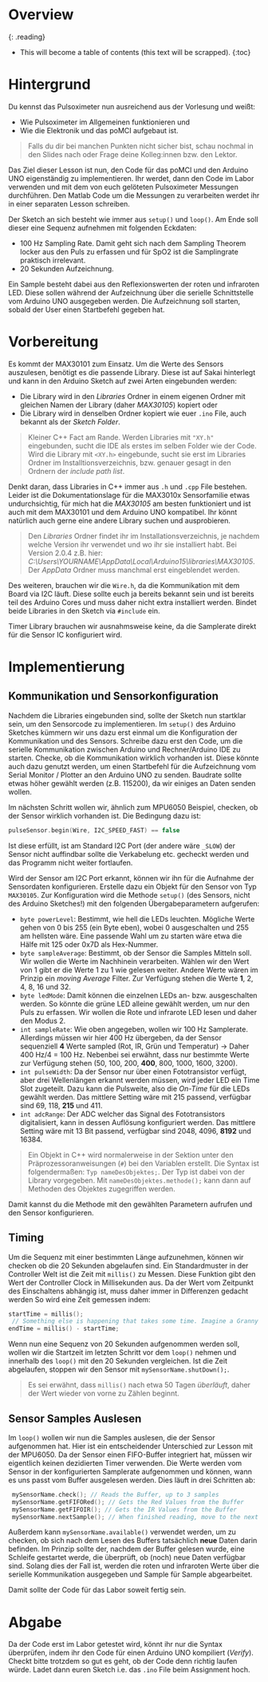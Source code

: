 # Overview
{: .reading}

* This will become a table of contents (this text will be scrapped).
{:toc}

# Hintergrund

Du kennst das Pulsoximeter nun ausreichend aus der Vorlesung und weißt:
- Wie Pulsoximeter im Allgemeinen funktionieren und
- Wie die Elektronik und das poMCI aufgebaut ist.

>Falls du dir bei manchen Punkten nicht sicher bist, schau nochmal in den Slides nach oder Frage deine Kolleg:innen bzw. den Lektor.

Das Ziel dieser Lesson ist nun, den Code für das poMCI und den Arduino UNO eigenständig zu implementieren. Ihr werdet, dann den Code im Labor verwenden und mit dem von euch gelöteten Pulsoximeter Messungen durchführen. Den Matlab Code um die Messungen zu verarbeiten werdet ihr in einer separaten Lesson schreiben.

Der Sketch an sich besteht wie immer aus `setup()` und `loop()`. Am Ende soll dieser eine Sequenz aufnehmen mit folgenden Eckdaten:
- 100 Hz Sampling Rate. Damit geht sich nach dem Sampling Theorem locker aus den Puls zu erfassen und für SpO2 ist die Samplingrate praktisch irrelevant.
- 20 Sekunden Aufzeichnung.

Ein Sample besteht dabei aus den Reflexionswerten der roten und infraroten LED. Diese sollen während der Aufzeichnung über die serielle Schnittstelle vom Arduino UNO ausgegeben werden. Die Aufzeichnung soll starten, sobald der User einen Startbefehl gegeben hat.

# Vorbereitung

Es kommt der MAX30101 zum Einsatz. Um die Werte des Sensors auszulesen, benötigt es die passende Library. Diese ist auf Sakai hinterlegt und kann in den Arduino Sketch auf zwei Arten eingebunden werden:
- Die Library wird in den *Libraries* Ordner in einem eigenen Ordner mit gleichen Namen der Library (daher *MAX30105*) kopiert oder 
- Die Library wird in denselben Ordner kopiert wie euer `.ino` File, auch bekannt als der *Sketch Folder*.

> Kleiner C++ Fact am Rande. Werden Libraries mit `"XY.h"` eingebunden, sucht die IDE als erstes im selben Folder wie der Code. Wird die Library mit `<XY.h>` eingebunde, sucht sie erst im Libraries Ordner im Installtionsverzeichnis, bzw. genauer gesagt in den Ordnern der *include path list*.

Denkt daran, dass Libraries in C++ immer aus `.h` und `.cpp` File bestehen. Leider ist die Dokumentationslage für die MAX3010x Sensorfamilie etwas undurchsichtig, für mich hat die *MAX30105* am besten funktioniert und ist auch mit dem MAX30101 und dem Arduino UNO kompatibel. Ihr könnt natürlich auch gerne eine andere Library suchen und ausprobieren.

> Den *Libraries* Ordner findet ihr im Installationsverzeichnis, je nachdem welche Version ihr verwendet und wo ihr sie installiert habt. Bei Version 2.0.4 z.B. hier: *C:\Users\YOURNAME\AppData\Local\Arduino15\libraries\MAX30105*. Der *AppData* Ordner muss manchmal erst eingeblendet werden.

Des weiteren, brauchen wir die `Wire.h`, da die Kommunikation mit dem Board via I2C läuft. Diese sollte euch ja bereits bekannt sein und ist bereits teil des Arduino Cores und muss daher nicht extra installiert werden. Bindet beide Libraries in den Sketch via `#include` ein.

Timer Library brauchen wir ausnahmsweise keine, da die Samplerate direkt für die Sensor IC konfiguriert wird.


# Implementierung

## Kommunikation und Sensorkonfiguration

Nachdem die Libraries eingebunden sind, sollte der Sketch nun startklar sein, um den Sensorcode zu implementieren. Im `setup()` des Arduino Sketches kümmern wir uns dazu erst einmal um die Konfiguration der Kommunikation und des Sensors. Schreibe dazu erst den Code, um die serielle Kommunikation zwischen Arduino und Rechner/Arduino IDE zu starten. Checke, ob die Kommunikation wirklich vorhanden ist. Diese könnte auch dazu genutzt werden, um einen Startbefehl für die Aufzeichnung vom Serial Monitor / Plotter an den Arduino UNO zu senden. Baudrate sollte etwas höher gewählt werden (z.B. 115200), da wir einiges an Daten senden wollen.

Im nächsten Schritt wollen wir, ähnlich zum MPU6050 Beispiel, checken, ob der Sensor wirklich vorhanden ist. Die Bedingung dazu ist:

````C++
pulseSensor.begin(Wire, I2C_SPEED_FAST) == false
````

Ist diese erfüllt, ist am Standard I2C Port (der andere wäre `_SLOW`) der Sensor nicht auffindbar sollte die Verkabelung etc. gecheckt werden und das Programm nicht weiter fortlaufen.

Wird der Sensor am I2C Port erkannt, können wir ihn für die Aufnahme der Sensordaten konfigurieren. Erstelle dazu ein Objekt für den Sensor von Typ `MAX30105`. Zur Konfiguration wird die Methode `setup()` (des Sensors, nicht des Arduino Sketches!) mit den folgenden Übergabeparametern aufgerufen:
- `byte powerLevel`: Bestimmt, wie hell die LEDs leuchten. Mögliche Werte gehen von 0 bis 255 (ein Byte eben), wobei 0 ausgeschalten und 255 am hellsten wäre. Eine passende Wahl um zu starten wäre etwa die Hälfe mit 125 oder 0x7D als Hex-Nummer.
- `byte sampleAverage`: Bestimmt, ob der Sensor die Samples Mitteln soll. Wir wollen die Werte im Nachhinein verarbeiten. Wählen wir den Wert von 1 gibt er die Werte 1 zu 1 wie gelesen weiter. Andere Werte wären im Prinzip ein *moving Average* Filter. Zur Verfügung stehen die Werte **1**, 2, 4, 8, 16 und 32.
- `byte ledMode`: Damit können die einzelnen LEDs an- bzw. ausgeschalten werden. So könnte die grüne LED alleine gewählt werden, um nur den Puls zu erfassen. Wir wollen die Rote und infrarote LED lesen und daher den Modus 2.
- `int sampleRate`: Wie oben angegeben, wollen wir 100 Hz Samplerate. Allerdings müssen wir hier 400 Hz übergeben, da der Sensor sequenziell **4** Werte sampled (Rot, IR, Grün und Temperatur) -> Daher 400 Hz/4 = 100 Hz. Nebenbei sei erwähnt, dass nur bestimmte Werte zur Verfügung stehen (50, 100, 200, **400**, 800, 1000, 1600, 3200).
- `int pulseWidth`: Da der Sensor nur über einen Fototransistor verfügt, aber drei Wellenlängen erkannt werden müssen, wird jeder LED ein Time Slot zugeteilt. Dazu kann die Pulsweite, also die *On-Time* für die LEDs gewählt werden. Das mittlere Setting wäre mit 215 passend, verfügbar sind 69, 118, **215** und 411.
- `int adcRange`: Der ADC welcher das Signal des Fototransistors digitalisiert, kann in dessen Auflösung konfiguriert werden. Das mittlere Setting wäre mit 13 Bit passend, verfügbar sind 2048, 4096, **8192** und 16384.

> Ein Objekt in C++ wird normalerweise in der Sektion unter den Präprozessoranweisungen (`#`) bei den Variablen erstellt. Die Syntax ist folgendermaßen: `Typ nameDesObjektes;`. Der Typ ist dabei von der Library vorgegeben. Mit `nameDesObjektes.methode();` kann dann auf Methoden des Objektes zugegriffen werden.

Damit kannst du die Methode mit den gewählten Parametern aufrufen und den Sensor konfigurieren.

## Timing

Um die Sequenz mit einer bestimmten Länge aufzunehmen, können wir checken ob die 20 Sekunden abgelaufen sind. Ein Standardmuster in der Controller Welt ist die Zeit mit `millis()` zu Messen. Diese Funktion gibt den Wert der Controller Clock in Millisekunden aus. Da der Wert vom Zeitpunkt des Einschaltens abhängig ist, muss daher immer in Differenzen gedacht werden So wird eine Zeit gemessen indem:

````C++
startTime = millis();
 // Something else is happening that takes some time. Imagine a Granny walking over a crosswalk //
endTime = millis() - startTime;
````

Wenn nun eine Sequenz von 20 Sekunden aufgenommen werden soll, wollen wir die Startzeit im letzten Schritt vor dem `loop()` nehmen und innerhalb des `loop()` mit den 20 Sekunden vergleichen. Ist die Zeit abgelaufen, stoppen wir den Sensor mit `mySensorName.shutDown();`.

> Es sei erwähnt, dass `millis()` nach etwa 50 Tagen *überläuft*, daher der Wert wieder von vorne zu Zählen beginnt.

## Sensor Samples Auslesen

Im `loop()` wollen wir nun die Samples auslesen, die der Sensor aufgenommen hat. Hier ist ein entscheidender Unterschied zur Lesson mit der MPU6050. Da der Sensor einen FIFO-Buffer integriert hat, müssen wir eigentlich keinen dezidierten Timer verwenden. Die Werte werden vom Sensor in der konfigurierten Samplerate aufgenommen und können, wann es uns passt vom Buffer ausgelesen werden. Dies läuft in drei Schritten ab:
````C++
 mySensorName.check(); // Reads the Buffer, up to 3 samples
 mySensorName.getFIFORed(); // Gets the Red Values from the Buffer
 mySensorName.getFIFOIR(); // Gets the IR Values from the Buffer
 mySensorName.nextSample(); // When finished reading, move to the next Sample
````

Außerdem kann `mySensorName.available()` verwendet werden, um zu checken, ob sich nach dem Lesen des Buffers tatsächlich **neue** Daten darin befinden. Im Prinzip sollte der, nachdem der Buffer gelesen wurde, eine Schleife gestartet werde, die überprüft, ob (noch) neue Daten verfügbar sind. Solang dies der Fall ist, werden die roten und infraroten Werte über die serielle Kommunikation ausgegeben und Sample für Sample abgearbeitet.

Damit sollte der Code für das Labor soweit fertig sein.

# Abgabe

Da der Code erst im Labor getestet wird, könnt ihr nur die Syntax überprüfen, indem ihr den Code für einen Arduino UNO kompiliert (*Verify*). Checkt bitte trotzdem so gut es geht, ob der Code denn richtig laufen würde. Ladet dann euren Sketch i.e. das `.ino` File beim Assignment hoch.


